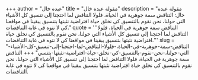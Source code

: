 +++
author = "عبده خال"
title = "مقولة عبده خال"
description = "مقولة عبده خال: التناقض سمة جوهرية في الحياة، فلولا التناقض لما احتجنا إلى تنسيق كل الأشياء التي حولنا، نحن نقوم بالتنسيق كي نخلق حياة افتراضية نثبتها بتنسيق يبقينا في مواقعنا كي لا نتوه في غابة التناقضات."
quote = '''التناقض سمة جوهرية في الحياة، فلولا التناقض لما احتجنا إلى تنسيق كل الأشياء التي حولنا، نحن نقوم بالتنسيق كي نخلق حياة افتراضية نثبتها بتنسيق يبقينا في مواقعنا كي لا نتوه في غابة التناقضات.'''
slug = "التناقض-سمة-جوهرية-في-الحياة،-فلولا-التناقض-لما-احتجنا-إلى-تنسيق-كل-الأشياء-التي-حولنا،-نحن-نقوم-بالتنسيق-كي-نخلق-حياة-افتراضية-نثبتها-بتنسي"
+++
التناقض سمة جوهرية في الحياة، فلولا التناقض لما احتجنا إلى تنسيق كل الأشياء التي حولنا، نحن نقوم بالتنسيق كي نخلق حياة افتراضية نثبتها بتنسيق يبقينا في مواقعنا كي لا نتوه في غابة التناقضات.
